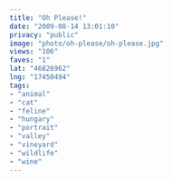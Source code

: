```yaml
---
title: "Oh Please!"
date: "2009-08-14 13:01:10"
privacy: "public"
image: "photo/oh-please/oh-please.jpg"
views: "106"
faves: "1"
lat: "46826962"
lng: "17450494"
tags:
- "animal"
- "cat"
- "feline"
- "hungary"
- "portrait"
- "valley"
- "vineyard"
- "wildlife"
- "wine"
---
```

<a href="/photos/2009/08/14/oh-please" rel="nofollow"></a>
